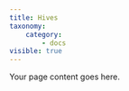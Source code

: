 ```yaml
---
title: Hives
taxonomy:
    category:
        - docs
visible: true
---
```


Your page content goes here.
